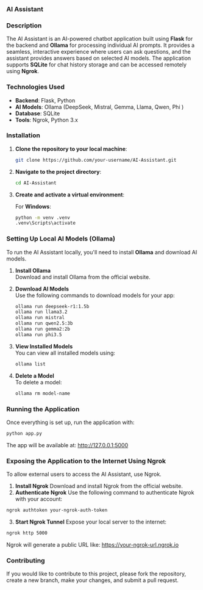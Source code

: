 ### **AI Assistant**

### **Description**  
The AI Assistant is an AI-powered chatbot application built using **Flask** for the backend and **Ollama** for processing individual AI prompts. It provides a seamless, interactive experience where users can ask questions, and the assistant provides answers based on selected AI models. The application supports **SQLite** for chat history storage and can be accessed remotely using **Ngrok**.

### **Technologies Used**
- **Backend**: Flask, Python
- **AI Models**: Ollama (DeepSeek, Mistral, Gemma, Llama, Qwen, Phi )
- **Database**: SQLite
- **Tools**: Ngrok, Python 3.x

### **Installation**

1. **Clone the repository to your local machine**:
    ```bash
    git clone https://github.com/your-username/AI-Assistant.git
    ```

2. **Navigate to the project directory**:
    ```bash
    cd AI-Assistant
    ```

3. **Create and activate a virtual environment**:

   For **Windows**:
   ```bash
   python -m venv .venv
   .venv\Scripts\activate

### **Setting Up Local AI Models (Ollama)**

To run the AI Assistant locally, you'll need to install **Ollama** and download AI models.

1. **Install Ollama**  
   Download and install Ollama from the official website.

2. **Download AI Models**  
   Use the following commands to download models for your app:
    ```bash
    ollama run deepseek-r1:1.5b  
    ollama run llama3.2  
    ollama run mistral  
    ollama run qwen2.5:3b  
    ollama run gemma2:2b  
    ollama run phi3.5
    ```

3. **View Installed Models**  
   You can view all installed models using:
    ```bash
    ollama list
    ```

4. **Delete a Model**  
   To delete a model:
    ```bash
    ollama rm model-name
    ```

### **Running the Application**

Once everything is set up, run the application with:
```bash
python app.py
```
The app will be available at: http://127.0.0.1:5000

### **Exposing the Application to the Internet Using Ngrok**
To allow external users to access the AI Assistant, use Ngrok.

1. **Install Ngrok**
   Download and install Ngrok from the official website.
2. **Authenticate Ngrok**
   Use the following command to authenticate Ngrok with your account:
```bash
ngrok authtoken your-ngrok-auth-token
```
3. **Start Ngrok Tunnel**
   Expose your local server to the internet:
```bash
ngrok http 5000
```
Ngrok will generate a public URL like: https://your-ngrok-url.ngrok.io

### **Contributing**
If you would like to contribute to this project, please fork the repository, create a new branch, make your changes, and submit a pull request.
